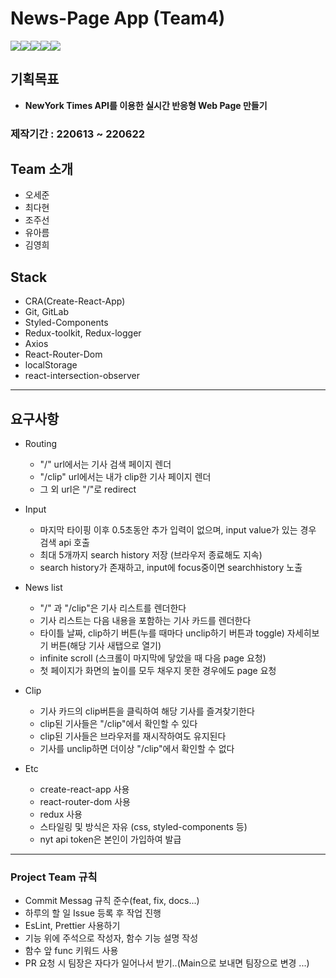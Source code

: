 # News-Page App (Team4)

<img src="https://img.shields.io/badge/React-blue?style=for-the-badge&logo=React&logoColor=white"><img src="https://img.shields.io/badge/JS-yellow?style=for-the-badge&logo=javascript&logoColor=white"><img src="https://img.shields.io/badge/HTML-E34F26?style=for-the-badge&logo=HTML5&logoColor=white"><img src="https://img.shields.io/badge/CSS-1572B6?style=for-the-badge&logo=CSS3&logoColor=white"><img src="https://img.shields.io/badge/CRA-09D3AC?style=for-the-badge&logo=Create React App&logoColor=white">

## 기획목표
- **NewYork Times API를 이용한 실시간 반응형 Web Page 만들기**

### 제작기간 : 220613 ~ 220622 

## Team 소개

- 오세준
- 최다현
- 조주선
- 유아름
- 김영희


## Stack

- CRA(Create-React-App)
- Git, GitLab
- Styled-Components
- Redux-toolkit, Redux-logger
- Axios
- React-Router-Dom
- localStorage
- react-intersection-observer

--- 

## 요구사항

- Routing
  - "/" url에서는 기사 검색 페이지 렌더
  - "/clip" url에서는 내가 clip한 기사 페이지 렌더
  -  그 외 url은 "/"로 redirect

- Input
  - 마지막 타이핑 이후 0.5초동안 추가 입력이 없으며, input value가 있는 경우 검색 api 호출 
  - 최대 5개까지 search history 저장 (브라우저 종료해도 지속)
  - search history가 존재하고, input에 focus중이면 searchhistory 노출

- News list
  - "/" 과 "/clip"은 기사 리스트를 렌더한다
  - 기사 리스트는 다음 내용을 포함하는 기사 카드를 렌더한다
  - 타이틀 날짜, clip하기 버튼(누를 때마다 unclip하기 버튼과 toggle) 자세히보기 버튼(해당 기사 새탭으로 열기)
  - infinite scroll (스크롤이 마지막에 닿았을 때 다음 page 요청)
  - 첫 페이지가 화면의 높이를 모두 채우지 못한 경우에도 page 요청

- Clip
  - 기사 카드의 clip버튼을 클릭하여 해당 기사를 즐겨찾기한다
  - clip된 기사들은 "/clip"에서 확인할 수 있다
  - clip된 기사들은 브라우저를 재시작하여도 유지된다
  - 기사를 unclip하면 더이상 "/clip"에서 확인할 수 없다

- Etc
  - create-react-app 사용
  - react-router-dom 사용
  - redux 사용
  - 스타일링 및 방식은 자유 (css, styled-components 등)
  - nyt api token은 본인이 가입하여 발급

--- 

### Project Team 규칙

- Commit Messag 규칙 준수(feat, fix, docs...)
- 하루의 할 일 Issue 등록 후 작업 진행
- EsLint, Prettier 사용하기
- 기능 위에 주석으로 작성자, 함수 기능 설명 작성
- 함수 앞 func 키워드 사용
- PR 요청 시 팀장은 자다가 일어나서 받기..(Main으로 보내면 팀장으로 변경 ...)


